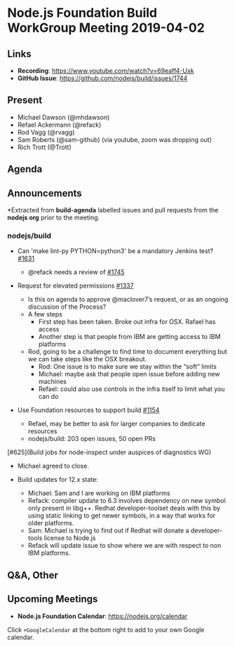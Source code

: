 # Node.js Foundation Build WorkGroup Meeting 2019-04-02

## Links

*  **Recording**: https://www.youtube.com/watch?v=69eaff4-Uxk  
* **GitHub Issue**: https://github.com/nodejs/build/issues/1744

## Present

* Michael Dawson (@mhdawson)
* Refael Ackermann (@refack)
* Rod Vagg (@rvagg)
* Sam Roberts (@sam-github) (via youtube, zoom was dropping out)
* Rich Trott (@Trott)
 
## Agenda

## Announcements
 
*Extracted from **build-agenda** labelled issues and pull requests from the **nodejs org** prior to the meeting.

### nodejs/build

* Can 'make lint-py PYTHON=python3' be a mandatory Jenkins test? [#1631](https://github.com/nodejs/build/issues/1631)
  * @refack needs a review of [#1745](https://github.com/nodejs/build/pull/1745)

* Request for elevated permissions [#1337](https://github.com/nodejs/build/issues/1337)
  * Is this on agenda to approve @maclover7’s request, or as an ongoing discussion of the 
    Process?
  * A few steps 
    * First step has been taken.  Broke out infra for OSX.  Rafael has access
    * Another step is that people from IBM are getting access to IBM platforms
  * Rod, going to be a challenge to find time to document everything but we can take steps
    like the OSX breakout.
    * Rod: One issue is to make sure we stay within the “soft” limits
    * Michael: maybe ask that people open issue before adding new machines
    * Refael: could also use controls in the infra itself to limit what you can do 

* Use Foundation resources to support build [#1154](https://github.com/nodejs/build/issues/1154)
  * Refael, may be better to ask for larger companies to dedicate resources
  * nodejs/build: 203 open issues, 50 open PRs

[#625](Build jobs for node-inspect under auspices of diagnostics WG)
  * Michael agreed to close.

* Build updates for 12.x state:
  * Michael: Sam and I are working on IBM platforms
  * Refack: compiler update to 6.3 involves dependency on new symbol only present in libg++. Redhat developer-toolset deals with this by using static linking to get newer symbols, in a way that works for older platforms.
  * Sam: Michael is trying to find out if Redhat will donate a developer-tools license to Node.js
  * Refack will update issue to show where we are with respect to non IBM platforms.

## Q&A, Other

## Upcoming Meetings

* **Node.js Foundation Calendar**: https://nodejs.org/calendar

Click `+GoogleCalendar` at the bottom right to add to your own Google calendar.


